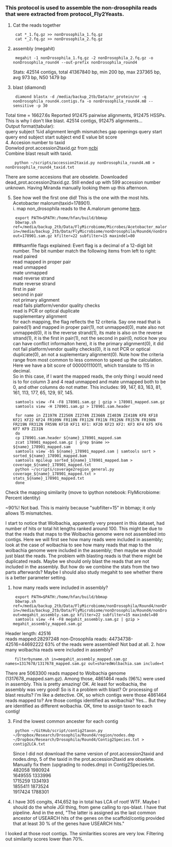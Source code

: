 ### This protocol is used to assemble the non-drosophila reads that were extracted from protocol_Fly2Yeasts.
 
1. Cat the reads together

		cat *_1.fq.gz >> nonDrosophila_1.fq.gz
		cat *_2.fq.gz >> nonDrosophila_2.fq.gz
		
2. assembly (megahit)  

		megahit -1 nonDrosophila_1.fq.gz -2 nonDrosophila_2.fq.gz -o nonDrosophila_round4 --out-prefix nonDrosophila_round4

	Stats: 42514 contigs, total 41367840 bp, min 200 bp, max 237365 bp, avg 973 bp, N50 1479 bp  

3. blast (diamond) 

		diamond blastx -d /media/backup_2tb/Data/nr_protein/nr -q nonDrosophila_round4.contigs.fa -o nonDrosophila_round4.m8 --sensitive -p 30
Total time = 16627.6s
Reported 912475 pairwise alignments, 912475 HSSPs. This is why I don't like blast. 42514 contigs, 912475 alignments...  
Output format(tabular):   
query 	subject 	%id 	alignment
length
	mismatches 	gap
openings 	query
start query
end subject
start subject
end 	E
value
	bit
score  
4. Accesion number to taxid  
   Donwlod prot.accession2taxid.gz from [ncbi](ftp://ftp.ncbi.nih.gov/pub/taxonomy/accession2taxid/)  
   Combine blast result with taxid.  
   	
   		python ~/scripts/accession2taxid.py nonDrosophila_round4.m8 > nonDrosophila_round4_taxid.txt
There are some accesions that are obselete.
Downloaded dead_prot.accession2taxid.gz. Still ended up with 599 accession number unknown. Having Miranda manually looking them up this afternoon.

5. See how well the first one did!
This is the one with the most hits. Acetobacter malorum(taxid=178901).  
i. map non_drosophila reads to the A.malorum genome [here](https://github.com/voutcn/megahit/wiki/An-example-of-real-assembly). 

		export PATH=$PATH:/home/hfan/build/bbmap
		bbwrap.sh ref=/media/backup_2tb/Data/FlyMicrobiome/Microbes/Acetobacter_malorum.fa.gz in=/media/backup_2tb/Data/FlyMicrobiome/nonDrosophila/Round4/nonDrosophila_#.fq.gz out=178901.sam.gz kfilter=22 subfilter=15 maxindel=80
	###samfile flags explained:
	Evert flag is a decimal of a 12-digit bit number. The bit number match the following items from left to right:  
	read paired  
  read mapped in proper pair  
  read unmapped  
  mate unmapped  
  read reverse strand  
  mate reverse strand  
  first in pair  
  second in pair  
  not primary alignment  
  read fails platform/vendor quality checks  
  read is PCR or optical duplicate  
  supplementary alignment  
  for each mapping, the flag reflects the 12 criteria. Say one read that is paired(1) and mapped in proper pair(1), not unmapped(0), mate also not unmapped(0), it is the reverse strand(1), its mate is also on the reverse strand(1), it is the first in pair(1), not the second in pair(0, notice how you can have conflict informaiton here), it is the primary alignment(0), it did not fail platform/vendor quality checks(0), it is not PCR or optical duplicate(0), an not a suplementary alignment(0). Note how the criteria range from most common to less common to speed up the calculation. Here we have a bit score of 000001110011, which translate to 115 in decimal.  
  So in this case, if I want the mapped reads, the only thing I would need is to for column 3 and 4 read unmapped and mate unmapped both to be 0, and other columns do not matter. This includes: 99, 147, 83, 163, 81, 161, 113, 177, 65, 129, 97, 145.  
		
		samtools view -F4 -F8 178901.sam.gz | gzip > 178901_mapped.sam.gz
		samtools view -H 178901.sam.gz > 178901.sam.header
		
		for name in ZI197N ZI256N ZI274N ZI366N ZI403N ZI418N KF8 KF18 KF21 KF22 KF24 FR109N FR110N FR112N FR11N FR126N FR157N FR198N FR219N FR312N FR59N KF10 KF11 KF1: KF20 KF23 KF2: KF3 KF4 KF5 KF6 KF7 KF9 ZI31N
		do
		cp 178901.sam.header ${name}_178901_mapped.sam
		zcat 178901_mapped.sam.gz | grep $name >> ${name}_178901_mapped.sam
		samtools view -bS ${name}_178901_mapped.sam | samtools sort > sorted_${name}_178901_mapped.bam
		samtools mpileup sorted_${name}_178901_mapped.bam > coverage_${name}_178901_mapped.txt
		python ~/scripts/coverage2region_general.py coverage_${name}_178901_mapped.txt > stats_${name}_178901_mapped.txt
		done

Check the mapping similarity (move to ipython notebook: FlyMicrobiome: Percent identity)

~90%! Not bad. This is mainly because "subfilter=15" in bbmap; it only allows 15 mismatches.

I start to notice that Wolbachia, apparently very present in this dataset, had number of hits or total hit lengths ranked around 100. This might be due to that the reads that maps to the Wolbachia genome were not assembled into contigs. Here we will first see how many reads were included in assembly; look at the case of wolbachia to see how many reads that map to the wolbachia genome were included in the assembly; then maybe we should just blast the reads. The problem with blasting reads is that there might be duplicated reads. Maybe we should only blast the reads that are not included in the assembly. But how do we combine the stats from the two parts afterwards? Maybe I should also study megahit to see whether there is a better parameter setting.

1. how many reads were included in assembly?

		export PATH=$PATH:/home/hfan/build/bbmap
		bbwrap.sh ref=/media/backup_2tb/Data/FlyMicrobiome/nonDrosophila/Round4/nonDrosophila_round4/nonDrosophila_round4.contigs.fa in=/media/backup_2tb/Data/FlyMicrobiome/nonDrosophila/Round4/nonDrosophila_#.fq.gz out=megahit_assembly.sam.gz kfilter=22 subfilter=15 maxindel=80
		samtools view -F4 -F8 megahit_assembly.sam.gz | gzip > megahit_assembly_mapped.sam.gz
Header length: 42516  
reads mapped:28297248
non-Drosophila reads: 44734738-42516=44692222
63% of the reads were assembled! Not bad at all.
2. how many wolbachia reads were included in assembly?
	
		filterbyname.sh in=megahit_assembly_mapped.sam.gz names=1317678/1317678_mapped.sam.gz out=sharedWolbachia.sam include=t
There are 5063300 reads mapped to Wolbachia genome (1317678_mapped.sam.gz). Among those, 4861464 reads (96%) were used in assembly. This is pretty amazing! OK. At least for wolbachia, the assembly was very good! So is it a problem with blast? Or processing of blast results? I'm like a detective. OK, so which contigs were those 4861464 reads mapped to? Are those contigs identified as wolbachia?
Yes... But they are identified as different wolbachia. OK, time to assign taxon to each contig!

3. Find the lowest common ancester for each contig

		python ~/GitHub/script/contig2taxon.py ~/Dropbox/Research/Drosophila/Round4/region/nodes.dmp ~/Dropbox/Research/Drosophila/Round4/Contig2Species.txt > contig2LCA.txt
		
	Since I did not download the same version of prot.accession2taxid and nodes.dmp, 5 of the taxid in the prot.accession2taxid are obselete. Manually fix them (upgrading to nodes.dmp) in Contig2Species.txt.  
	482058	1980924  
	1649555	1333996  
	1715259	1334193  
	1855411	1873524  	1917424	1788301
	
4. I have 305 congits, 414,652 bp in total has LCA of root! WTF. Maybe I should do the whole JGI thing, from gene calling to rps-blast. I have that pipeline. And in the end, "The latter is assigned as the last common ancestor of USEARCH hits of the genes on the scaffold/contig provided that at least 30 % of the genes have USEARCH hits."

I looked at those root contigs. The similarities scores are very low. Filtering out similarity scores lower than 70%.
